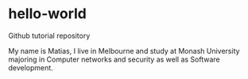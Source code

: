 # hello-world
Github tutorial repository

My name is Matias, I live in Melbourne and study at Monash University majoring in Computer networks and security as well as Software development.
